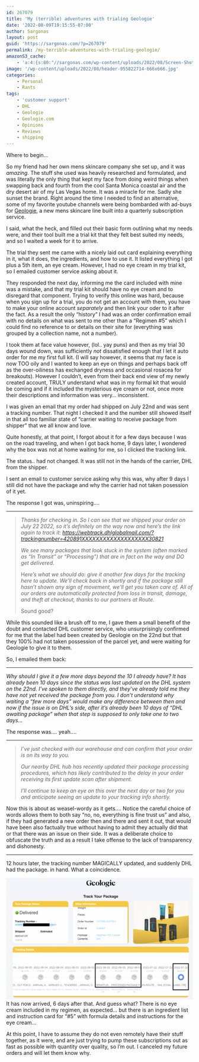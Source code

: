 ```yaml
---
id: 267079
title: 'My (terrible) adventures with trialing Geologie'
date: '2022-08-09T19:15:55-07:00'
author: Sargonas
layout: post
guid: 'https://sargonas.com/?p=267079'
permalink: /my-terrible-adventures-with-trialing-geologie/
amazonS3_cache:
    - 'a:4:{s:80:"//sargonas.com/wp-content/uploads/2022/08/Screen-Shot-2022-08-09-at-19.05.35.png";a:2:{s:2:"id";i:267155;s:11:"source_type";s:13:"media-library";}s:89:"//sargonas.com/wp-content/uploads/2022/08/Screen-Shot-2022-08-09-at-19.05.35-1024x667.png";a:2:{s:2:"id";i:267155;s:11:"source_type";s:13:"media-library";}s:120:"//sargonas-net.s3.us-west-2.amazonaws.com/sargonas.com/wp-content/uploads/2022/08/Screen-Shot-2022-08-09-at-19.05.35.png";a:2:{s:2:"id";i:267155;s:11:"source_type";s:13:"media-library";}s:129:"//sargonas-net.s3.us-west-2.amazonaws.com/sargonas.com/wp-content/uploads/2022/08/Screen-Shot-2022-08-09-at-19.05.35-1024x667.png";a:2:{s:2:"id";i:267155;s:11:"source_type";s:13:"media-library";}}'
image: '/wp-content/uploads/2022/08/header-955822714-666x666.jpg'
categories:
    - Personal
    - Rants
tags:
    - 'customer support'
    - DHL
    - Geologie
    - Geologie.com
    - Opinions
    - Reviews
    - shipping
---
```


Where to begin…  
  
So my friend had her own mens skincare company she set up, and it was *amazing.* The stuff she used was heavily researched and formulated, and was literally the only thing that kept my face from doing weird things when swapping back and fourth from the cool Santa Monica coastal air and the dry desert air of my Las Vegas home. It was a miracle for me. Sadly she sunset the brand. Right around the time I needed to find an alternative, some of my favorite youtube channels were being bombarded with ad-buys for [Geologie](https://geologie.com/), a new mens skincare line built into a quarterly subscription service.  
  
I said, what the heck, and filled out their basic form outlining what my needs were, and their tool built me a trial kit that they felt best suited my needs, and so I waited a week for it to arrive.

The trial they sent me came with a nicely laid out card explaining everything in it, what it does, the ingredients, and how to use it. It listed everything I got plus a 5th item, an eye cream. However, I had no eye cream in my trial kit, so I emailed customer service asking about it.

They responded the next day, informing me the card included with mine was a mistake, and that my trial kit should have no eye cream and to disregard that component. Trying to verify this online was hard, because when you sign up for a trial, you do not get an account with them, you have to make your online account *separately* and then link your oder to it after the fact. As a result the only “history” I had was an order confirmation email with no details on what was sent to me other than a “Regimen #5” which I could find no reference to or details on their site for (everything was grouped by a collection name, not a number).

I took them at face value however, (lol.. yay puns) and then as my trial 30 days wound down, was sufficiently *not* dissatisfied enough that I let it auto order for me my first full kit. (I will say however, it seems that my face is now TOO oily and I wanted to keep an eye on things and perhaps back off as the over-oiliness has exchanged dryness and occasional rosacea for breakouts). However I couldn’t, even from their back end view of my newly created account, TRULY understand what was in my formal kit that would be coming and if it included the mysterious eye cream or not, once more their descriptions and information was very… inconsistent.

I was given an email that my order had shipped on July 22nd and was sent a tracking number. That night I checked it and the number still showed itself in that all too familiar state of “carrier waiting to receive package from shipper” that we all know and love.

Quite honestly, at that point, I forgot about it for a few days because I was on the road traveling, and when I got back home, 9 days later, I wondered why the box was not at home waiting for me, so I clicked the tracking link.

The status.. had not changed. It was still not in the hands of the carrier, DHL from the shipper.

I sent an email to customer service asking why this was, why after 9 days I still did not have the package and why the carrier had not taken posession of it yet.

The response I got was, uninspiring….

- - - - - -

> *Thanks for checking in. So I can see that we shipped your order on July 22 2022, so it’s definitely on the way now and here’s the link again to track it: https://webtrack.dhlglobalmail.com/?trackingnumber=420891XXXXXXXXXXXXXXXXXXX30821*  
>   
> *We see many packages that look stuck in the system (often marked as “In Transit” or “Processing”) that are in fact on the way and DO get delivered.*  
>   
> H*ere’s what we should do: give it another few days for the tracking here to update. We’ll check back in shortly and if the package still hasn’t shown any sign of movement, we’ll get you taken care of. All of our orders are automatically protected from loss in transit, damage, and theft at checkout, thanks to our partners at Route.*  
>   
> Sound good?

While this sounded like a brush off to me, I gave them a small benefit of the doubt and contacted DHL customer service, who unsurprisingly confirmed for me that the label had been created by Geologie on the 22nd but that they 100% had not taken possession of the parcel yet, and were waiting for Geologie to give it to them.

So, I emailed them back:

- - - - - -

*Why should I give it a few more days beyond the 10 I already have? It has already been 10 days since the status was last updated on the DHL system on the 22nd. I’ve spoken to them directly, and they’ve already told me they have not yet received the package from you. I don’t understand why waiting a “few more days” would make any difference between then and now if the issue is on DHL’s side, after it’s already been 10 days of “DHL awaiting package” when that step is supposed to only take one to two days…*

The response was…. yeah….

- - - - - -

> *I’ve just checked with our warehouse and can confirm that your order is on its way to you.*
> 
> *Our nearby DHL hub has recently updated their package processing procedures, which has likely contributed to the delay in your order receiving its first update scan after shipment.*
> 
> *I’ll continue to keep an eye on this over the next day or two for you and anticipate seeing an update to your tracking info shortly.*

Now this is about as weasel-wordy as it gets…. Notice the careful choice of words allows them to both say “no, no, everything is fine trust us” and also, if they had generated a new order then and there and sent it out, that would have been also factually true without having to admit they actually did that or that there was an issue on their side. It was a deliberate choice to obfuscate the truth and as a result I take offense to the lack of transparency and dishonesty.

- - - - - -

12 hours later, the tracking number MAGICALLY updated, and suddenly DHL had the package. in hand. What a coincidence.

[![](/wp-content/uploads/2022/08/Screen-Shot-2022-08-09-at-19.05.35-1024x667.png)](/wp-content/uploads/2022/08/Screen-Shot-2022-08-09-at-19.05.35.png)It has now arrived, 6 days after that. And guess what? There is no eye cream included in my regimen, as expected… but there is an ingredient list and instruction card for “#5” with formula details and instructions for the eye cream…

At this point, I have to assume they do not even remotely have their stuff together, as it were, and are just trying to pump these subscriptions out as fast as possible with quantity over quality, so I’m out. I canceled my future orders and will let them know why.
